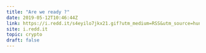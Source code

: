 ```yaml
---
title: "Are we ready ?"
date: 2019-05-12T10:46:44Z
link: https://i.redd.it/s4eyilo7jkx21.gif?utm_medium=RSS&utm_source=hune
site: i.redd.it
topic: crypto
draft: false
---
```

